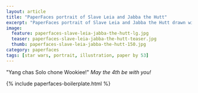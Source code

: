 ```yaml
---
layout: article
title: "PaperFaces portrait of Slave Leia and Jabba the Hutt"
excerpt: "PaperFaces portrait of Slave Leia and Jabba the Hutt drawn with Paper by 53 on an iPad."
image: 
  feature: paperfaces-slave-leia-jabba-the-hutt-lg.jpg
  teaser: paperfaces-slave-leia-jabba-the-hutt-teaser.jpg
  thumb: paperfaces-slave-leia-jabba-the-hutt-150.jpg
category: paperfaces
tags: [star wars, portrait, illustration, paper by 53]
---
```


"Yang chas Solo chone Wookiee!" *May the 4th be with you!*

{% include paperfaces-boilerplate.html %}